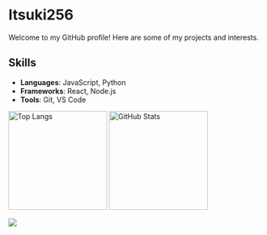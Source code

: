 # Itsuki256

Welcome to my GitHub profile! Here are some of my projects and interests.

## Skills

- **Languages**: JavaScript, Python
- **Frameworks**: React, Node.js
- **Tools**: Git, VS Code
  
<p>
  <img src="https://github-readme-stats.vercel.app/api/top-langs?username=Itsuki0016&show_icons=true&locale=en&layout=compact" alt="Top Langs" height="195px"/>
  <img src="https://github-readme-stats.vercel.app/api?username=Itsuki0016&show_icons=true&locale=en&theme=chartreuse-dark" alt="GitHub Stats" height="195px"/>
</p>


![](https://skillicons.dev/icons?i=vim,js,typescript,python,nodejs,react,linux)
